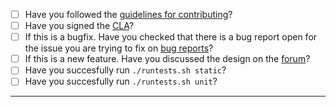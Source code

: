 - [ ] Have you followed the [guidelines for contributing](https://github.com/snapcore/snapcraft/blob/master/CONTRIBUTING.md)?
- [ ] Have you signed the [CLA](http://www.ubuntu.com/legal/contributors/)?
- [ ] If this is a bugfix. Have you checked that there is a bug report open for the issue you are trying to fix on [bug reports](https://bugs.launchpad.net/snapcraft)?
- [ ] If this is a new feature. Have you discussed the design on the [forum](https://forum.snapcraft.io)?
- [ ] Have you succesfully run `./runtests.sh static`?
- [ ] Have you succesfully run `./runtests.sh unit`?

-----

